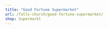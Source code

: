```yaml
---
title: "Good Fortune Supermarket"
url: /falls-church/good-fortune-supermarket/
shop: Supermarkt
---
```

